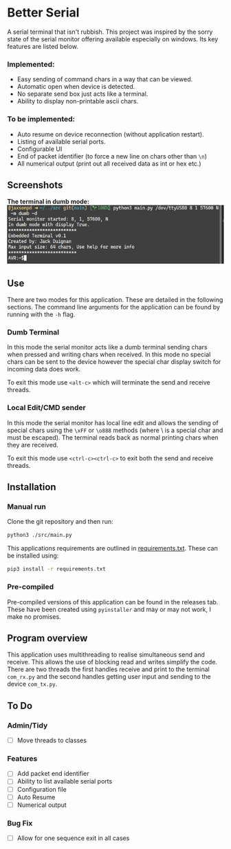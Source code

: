 # Better Serial

A serial terminal that isn't rubbish. This project was inspired by the
sorry state of the serial monitor offering available especially on windows.
Its key features are listed below.

### Implemented:
- Easy sending of command chars in a way that can be viewed.
- Automatic open when device is detected.
- No separate send box just acts like a terminal.
- Ability to display non-printable ascii chars.

### To be implemented:
- Auto resume on device reconnection (without application restart).
- Listing of available serial ports.
- Configurable UI
- End of packet identifier (to force a new line on chars other than `\n`)
- All numerical output (print out all received data as int or hex etc.)

## Screenshots

**The terminal in dumb mode:**
![dumb mode screen snip](./doc/dumb_Mode_Snip.png)

## Use

There are two modes for this application. These are detailed in the following 
sections. The command line arguments for the application can be found by
running with the `-h` flag.

### Dumb Terminal

In this mode the serial monitor acts like a dumb terminal sending chars when
pressed and writing chars when received. In this mode no special chars can be
sent to the device however the special char display switch for incoming data 
does work.

To exit this mode use `<alt-c>` which will terminate the send and receive 
threads.

### Local Edit/CMD sender

In this mode the serial monitor has local line edit and allows the sending of 
special chars using the `\xFF` or `\o888` methods (where \ is a special char 
and must be escaped). The terminal reads back as normal printing chars when they 
are received.

To exit this mode use `<ctrl-c><ctrl-c>` to exit both the send and receive 
threads.

## Installation

### Manual run
Clone the git repository and then run:

```bash
python3 ./src/main.py
```

This applications requirements are outlined in [requirements.txt](./requirements.txt). These can be installed using:

```bash
pip3 install -r requirements.txt
```


### Pre-compiled

Pre-compiled versions of this application can be found in the releases tab. 
These have been created using `pyinstaller` and may or may not work, I make
no promises.


## Program overview

This application uses multithreading to realise simultaneous send and receive.
This allows the use of blocking read and writes simplify the code. There are 
two threads the first handles receive and print to the terminal `com_rx.py` and 
the second handles getting user input and sending to the device `com_tx.py`.

## To Do

### Admin/Tidy
- [ ] Move threads to classes

### Features
- [ ] Add packet end identifier
- [ ] Ability to list available serial ports
- [ ] Configuration file
- [ ] Auto Resume
- [ ] Numerical output

### Bug Fix
- [ ] Allow for one sequence exit in all cases